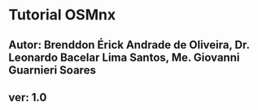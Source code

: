 # Tutorial OSMnx
## Autor: Brenddon Érick Andrade de Oliveira, Dr. Leonardo Bacelar Lima Santos, Me. Giovanni Guarnieri Soares 
## ver: 1.0


